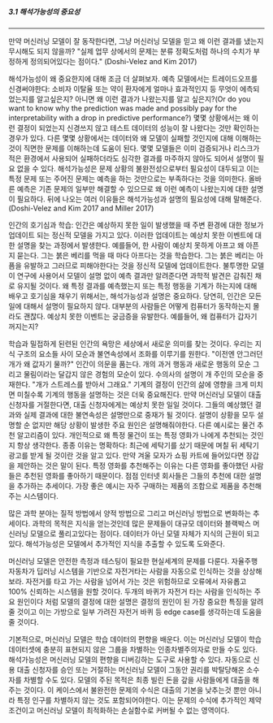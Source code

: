 ##### 3.1 해석가능성의 중요성
---

만약 머신러닝 모델이 잘 동작한다면, 그냥 머신러닝 모델을 믿고 왜 이런 결과를 냈는지 무시해도 되지 않을까? "실제 업무 상에서의 문제는 분류 정확도처럼 하나의 수치가 부정하게 정의되어있다는 점이다." (Doshi-Velez and Kim 2017)

해석가능성이 왜 중요한지에 대해 조금 더 살펴보자. 예측 모델에서는 트레이드오프를 신경써야한다: 소비자 이탈율 또는 약이 환자에게 얼마나 효과적인지 등 무엇이 에측되었는지를 알고싶은지? 아니면 왜 이런 결과가 나왔는지를 알고 싶은지?(Or do you want to know why the prediction was made and possibly pay for the interpretability with a drop in predictive performance?) 몇몇 상황에서는 왜 이런 결정이 되었는지 신경쓰지 않고 테스트 데이터의 성능이 잘 나왔다는 것만 확인하는 경우가 있다. 다른 몇몇 상황에서는 데이터와 왜 모델이 실패할 것인지에 대해 이해하는 것이 직면한 문제를 이해하는데 도움이 된다. 몇몇 모델들은 이미 검증되거나 리스크가 적은 환경에서 사용되어 실패하더라도 심각한 결과를 마주하지 않아도 되어서 설명이 필요 없을 수 있다. 해석가능성은 문제 상황의 불완전성으로부터 필요성이 대두되고 이는 특정 문제 또는 주어진 문제는 예측을 하는 것만으로는 부족하다는 것을 의미한다. 올바른 예측은 기존 문제의 일부만 해결할 수 있으므로 왜 이런 예측이 나왔는지에 대한 설명이 필요하다. 뒤에 나오는 여러 이유들은 해석가능성과 설명의 필요성에 대해 말해준다.(Doshi-Velez and Kim 2017 and Miller 2017)

인간의 호기심과 학습: 인간은 예상하지 못한 일이 발생했을 때 주변 환경에 대한 정보가 업데이트 되는 정신적 모델을 가지고 있다. 이러한 업데이트는 예상치 못한 이벤트에 대한 설명을 찾는 과정에서 발생한다. 예를들어, 한 사람이 예상치 못하게 아프고 왜 아픈지 묻는다. 그는 붉은 베리를 먹을 때 마다 아프다는 것을 학습한다. 그는 붉은 베리는 아픔을 유발하고 그러므로 피해야한다는 것을 정신적 모델에 업데이트한다. 불투명한 모델이 연구에 사용어서 모델이 설명 없이 예측 결과만 알려준다면 과학적 발견은 감춰진 채로 유지될 것이다. 왜 특정 결과를 예측했는지 또는 특정 행동을 기계가 하는지에 대해 배우고 호기심을 채우기 위해서는, 해석가능성과 설명은 중요하다. 당연히, 인간은 모든 일에 대해서 설명이 필요하지 않다. 대부분의 사람들은 어떻게 컴퓨터가 동작하는지 몰라도 괜찮다. 예상치 못한 이벤트는 궁금증을 유발한다. 예를들어, 왜 컴퓨터가 갑자기 꺼지는지?

학습과 밀접하게 된련된 인간의 욕망은 세상에서 새로운 의미를 찾는 것이다. 우리는 지식 구조의 요소들 사이 모순과 불연속성에서 조화를 이루기를 원한다. "이전엔 안그러던 개가 왜 값자기 물까?" 인간이 의문을 품는다. 개의 과거 행동과 새로운 행동의 모순 그리고 물림이라는 달갑지 않은 경험의 모순이 있다. 수의사의 설명이 개 주인의 모순을 중재한다. "개가 스트레스를 받아서 그래요." 기계의 결정이 인간의 삶에 영향을 크게 미치면 미칠수록 기계의 행동을 설명하는 것은 더욱 중요해진다. 만약 머신러닝 모델이 대출 신청자를 거절한다면, 대출 신청자에게는 예상치 못한 일일 것이다. 그들의 예상했던 결과와 실제 결과에 대한 불연속성은 설명만으로 중재가 될 것이다. 설명이 상황을 모두 설명할 순 없지만 해당 상황이 발생한 주요 원인은 설명해줘야한다. 다른 예시로는 물건 추천 알고리즘이 있다. 개인적으로 왜 특정 물건이 또는 특정 영화가 나에게 추천되는 것인지 항상 생각한다. 종종 이유는 명확하다: 최근에 세탁기를 샀기 때문에 며칠 뒤 세탁기 광고를 받게 될 것이란 것을 알고 있다. 만약 겨울 모자가 쇼핑 카트에 들어있다면 장갑을 제안하는 것은 말이 된다. 특정 영화를 추천해주는 이유는 다른 영화를 좋아했던 사람들은 추천된 영화를 좋아하기 때문이다. 점점 인터넷 회사들은 그들의 추천에 대한 설명을 추가하는 추세이다. 가장 좋은 예시는 자주 구매하는 제품의 조합으로 제품을 추천해주는 시스템이다.

많은 과학 분야는 질적 방법에서 양적 방법으로 그리고 머신러닝 방법으로 변화하는 추세이다. 과학의 목적은 지식을 얻는것인데 많은 문제들이 대규모 데이터와 블랙박스 머신러닝 모델으로 풀리고있다는 점이다. 데이터가 아닌 모델 자체가 지식의 근원이 되고 있다. 해석가능성은 모델에서 추가적인 지식을 추출할 수 있도록 도와준다.

머신러닝 모델은 안전한 측정과 테스팅이 필요한 현실세계의 문제를 다룬다. 자율주행 자동차가 딥러닝 시스템을 기반으로 자전거타는 사람을 자동으로 인식하는 것을 상상해보라. 자전거를 타고 가는 사람을 넘어서 가는 것은 위험하므로 오류에서 자유롭고 100% 신뢰하는 시스템을 원할 것이다. 두개의 바퀴가 자전거 타는 사람을 인식하는 주요 원인이다 처럼 모델의 결정에 대한 설명은 결정의 원인이 된 가장 중요한 특징을 알려줄 것이고 이는 가방으로 일부 가려진 자전거 바퀴 등 edge case를 생각하는데 도움을 줄 것이다.

기본적으로, 머신러닝 모델은 학습 데이터의 편향을 배운다. 이는 머신러닝 모델이 학습 데이터셋에 충분히 표현되지 않은 그룹을 차별하는 인종차별주의자로 만들 수도 있다. 해석가능성은 머신러닝 모델의 편향을 디버깅하는 도구로 사용할 수 있다. 자동으로 신용 대출 신청자를 승인 또는 거절하는 머신러닝 모델이 그동안 권리를 박탈당해온 소수자를 차별할 수도 있다. 모델의 주된 목적은 최종 빌린 돈을 갚을 사람들에게 대출을 해 주는 것이다. 이 케이스에서 불완전한 문제의 수식은 대출의 기본을 낮추는것 뿐만 아니라 특정 인구를 차별하지 않는 것도 포함되어야한다. 이는 문제의 수식에 추가적인 제약조건이고 머신러닝 모델이 최적화하는 손실함수로 커버될 수 없는 영역이다.

